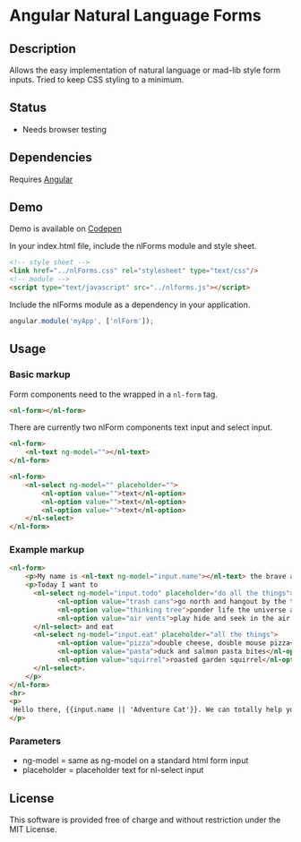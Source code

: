 # Angular Natural Language Forms

## Description

Allows the easy implementation of natural language or mad-lib style form inputs. Tried to keep CSS styling to a minimum.

## Status

* Needs browser testing

## Dependencies 

Requires [Angular](https://github.com/angular/angular)

## Demo

Demo is available on [Codepen](http://codepen.io/richshaw/pen/)

In your index.html file, include the nlForms module and style sheet.

```html
<!-- style sheet -->
<link href="../nlForms.css" rel="stylesheet" type="text/css"/>
<!-- module -->
<script type="text/javascript" src="../nlforms.js"></script>
```

Include the nlForms module as a dependency in your application.

```javascript
angular.module('myApp', ['nlForm']);
```

## Usage


### Basic markup

Form components need to the wrapped in a ```nl-form``` tag.

```html
<nl-form></nl-form>
```

There are currently two nlForm components text input and select input.

```html
<nl-form>
    <nl-text ng-model=""></nl-text>
</nl-form>
```

```html
<nl-form>
    <nl-select ng-model="" placeholder="">
        <nl-option value="">text</nl-option>
        <nl-option value="">text</nl-option>
        <nl-option value="">text</nl-option>
    </nl-select>
</nl-form>
```

### Example markup

```html
<nl-form>
    <p>My name is <nl-text ng-model="input.name"></nl-text> the brave adventure cat!</p>
    <p>Today I want to 
      <nl-select ng-model="input.todo" placeholder="do all the things">
            <nl-option value="trash cans">go north and hangout by the trash cans</nl-option>
            <nl-option value="thinking tree">ponder life the universe and everything</nl-option>
            <nl-option value="air vents">play hide and seek in the air vents</nl-option>
      </nl-select> and eat 
      <nl-select ng-model="input.eat" placeholder="all the things">
            <nl-option value="pizza">double cheese, double mouse pizza</nl-option>
            <nl-option value="pasta">duck and salmon pasta bites</nl-option>
            <nl-option value="squirrel">roasted garden squirrel</nl-option>
      </nl-select>.
    </p>
</nl-form>
<hr>
<p>
 Hello there, {{input.name || 'Adventure Cat'}}. We can totally help you find some {{ input.eat.value || 'foodz' }} to eat by the {{ input.todo.value || 'cat box' }}.
</p>
```

### Parameters

* ng-model = same as ng-model on a standard html form input
* placeholder = placeholder text for nl-select input


## License

This software is provided free of charge and without restriction under the MIT License.